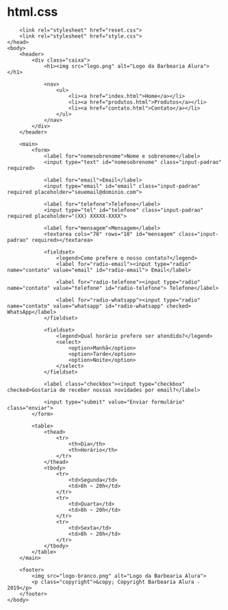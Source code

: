# html.css


<!DOCTYPE html>
<html>
	<head>
		<meta charset="UTF-8">
		<title>Contato - Barbearia Alura</title>

		<link rel="stylesheet" href="reset.css">
		<link rel="stylesheet" href="style.css">
	</head>
	<body>
		<header>
			<div class="caixa">
				<h1><img src="logo.png" alt="Logo da Barbearia Alura"></h1>

				<nav>
					<ul>
						<li><a href="index.html">Home</a></li>
						<li><a href="produtos.html">Produtos</a></li>
						<li><a href="contato.html">Contato</a></li>
					</ul>
				</nav>
			</div>
		</header>

		<main>
			<form>
				<label for="nomesobrenome">Nome e sobrenome</label>
				<input type="text" id="nomesobrenome" class="input-padrao" required>

				<label for="email">Email</label>
				<input type="email" id="email" class="input-padrao" required placeholder="seuemail@dominio.com">

				<label for="telefone">Telefone</label>
				<input type="tel" id="telefone" class="input-padrao" required placeholder="(XX) XXXXX-XXXX">

				<label for="mensagem">Mensagem</label>
				<textarea cols="70" rows="10" id="mensagem" class="input-padrao" required></textarea>

				<fieldset>
					<legend>Como prefere o nosso contato?</legend>
					<label for="radio-email"><input type="radio" name="contato" value="email" id="radio-email"> Email</label>
					
					<label for="radio-telefone"><input type="radio" name="contato" value="telefone" id="radio-telefone"> Telefone</label>
					
					<label for="radio-whatsapp"><input type="radio" name="contato" value="whatsapp" id="radio-whatsapp" checked> WhatsApp</label>
				</fieldset>

				<fieldset>
					<legend>Qual horário prefere ser atendido?</legend>
					<select>
						<option>Manhã</option>
						<option>Tarde</option>
						<option>Noite</option>
					</select>
				</fieldset>

				<label class="checkbox"><input type="checkbox" checked>Gostaria de receber nossas novidades por email?</label>

				<input type="submit" value="Enviar formulário" class="enviar">
			</form>

			<table>
				<thead>
					<tr>
						<th>Dia</th>
						<th>Horário</th>
					</tr>
				</thead>
				<tbody>
					<tr>
						<td>Segunda</td>
						<td>8h ~ 20h</td>
					</tr>
					<tr>
						<td>Quarta</td>
						<td>8h ~ 20h</td>
					</tr>
					<tr>
						<td>Sexta</td>
						<td>8h ~ 20h</td>
					</tr>
				</tbody>
			</table>
		</main>

		<footer>
			<img src="logo-branco.png" alt="Logo da Barbearia Alura">
			<p class="copyright">&copy; Copyright Barbearia Alura - 2019</p>
		</footer>
	</body>
</html>
